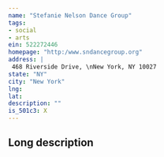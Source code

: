 ```yaml
---
name: "Stefanie Nelson Dance Group"
tags:
- social
- arts
ein: 522272446
homepage: "http:/www.sndancegroup.org"
address: |
 468 Riverside Drive, \nNew York, NY 10027
state: "NY"
city: "New York"
lng: 
lat: 
description: ""
is_501c3: X
---
```


## Long description


